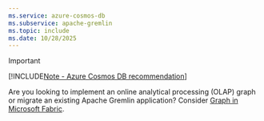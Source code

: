```yaml
---
ms.service: azure-cosmos-db
ms.subservice: apache-gremlin
ms.topic: include
ms.date: 10/28/2025
---
```


> [!IMPORTANT]
>
> [!INCLUDE[Note - Azure Cosmos DB recommendation](../../includes/note-recommendation.md)]
>
> Are you looking to implement an online analytical processing (OLAP) graph or migrate an existing Apache Gremlin application? Consider [Graph in Microsoft Fabric](/fabric/graph/overview).
>
